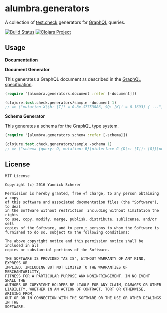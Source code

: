 # alumbra.generators

A collection of [test.check][tc] generators for [GraphQL][ql] queries.

[![Build Status](https://travis-ci.org/alumbra/alumbra.generators.svg?branch=master)](https://travis-ci.org/alumbra/alumbra.generators)
[![Clojars Project](https://img.shields.io/clojars/v/alumbra/generators.svg)](https://clojars.org/alumbra/generators)

[tc]: https://github.com/clojure/test.check
[ql]: http://graphql.org/

## Usage

__[Documentation](https://alumbra.github.io/alumbra.generators/)__

__Document Generator__

This generates a GraphQL document as described in the [GraphQL
specification][ql-spec].

```clojure
(require '[alumbra.generators.document :refer [-document]])

(clojure.test.check.generators/sample -document 1)
;; => ("mutation X($h: [T]! = 0.8e-57753886, $Q: [K]! = 0.1693) { ...")
```

[ql-spec]: https://facebook.github.io/graphql/

__Schema Generator__

This generates a schema for the GraphQL type system.

```clojure
(require '[alumbra.generators.schema :refer [-schema]])

(clojure.test.check.generators/sample -schema 1)
;; => ("schema {query: O, mutation: B}\ninterface G {D(c: [I]): [O]}\nenum F {O}")
```

## License

```
MIT License

Copyright (c) 2016 Yannick Scherer

Permission is hereby granted, free of charge, to any person obtaining a copy
of this software and associated documentation files (the "Software"), to deal
in the Software without restriction, including without limitation the rights
to use, copy, modify, merge, publish, distribute, sublicense, and/or sell
copies of the Software, and to permit persons to whom the Software is
furnished to do so, subject to the following conditions:

The above copyright notice and this permission notice shall be included in all
copies or substantial portions of the Software.

THE SOFTWARE IS PROVIDED "AS IS", WITHOUT WARRANTY OF ANY KIND, EXPRESS OR
IMPLIED, INCLUDING BUT NOT LIMITED TO THE WARRANTIES OF MERCHANTABILITY,
FITNESS FOR A PARTICULAR PURPOSE AND NONINFRINGEMENT. IN NO EVENT SHALL THE
AUTHORS OR COPYRIGHT HOLDERS BE LIABLE FOR ANY CLAIM, DAMAGES OR OTHER
LIABILITY, WHETHER IN AN ACTION OF CONTRACT, TORT OR OTHERWISE, ARISING FROM,
OUT OF OR IN CONNECTION WITH THE SOFTWARE OR THE USE OR OTHER DEALINGS IN THE
SOFTWARE.
```
